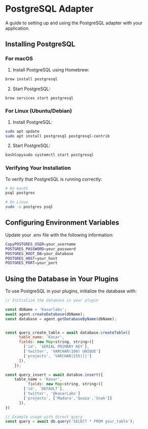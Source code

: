 # PostgreSQL Adapter

A guide to setting up and using the PostgreSQL adapter with your application.

## Installing PostgreSQL

### For macOS

1. Install PostgreSQL using Homebrew:

```bash
brew install postgresql
```

2. Start PostgreSQL:

```bash
brew services start postgresql
```

### For Linux (Ubuntu/Debian)

1. Install PostgreSQL:

```bash
sudo apt update
sudo apt install postgresql postgresql-contrib
```

2. Start PostgreSQL:

```bash
bashCopysudo systemctl start postgresql
```

### Verifying Your Installation
To verify that PostgreSQL is running correctly:
```bash
# On macOS
psql postgres

# On Linux
sudo -u postgres psql
```


## Configuring Environment Variables
Update your .env file with the following information:
```bash
CopyPOSTGRES_USER=your_username
POSTGRES_PASSWORD=your_password
POSTGRES_ROOT_DB=your_database
POSTGRES_HOST=your_host
POSTGRES_PORT=your_port
```

## Using the Database in Your Plugins
To use PostgreSQL in your plugins, initialize the database with:
```js
// Initialize the database in your plugin

const dbName = 'Kasarlabs';
await agent.createDatabase(dbName);
const database = agent.getDatabaseByName(dbName);


const query_create_table = await database.createTable({
      table_name: 'Kasar',
      fields: new Map<string, string>([
        ['id', `SERIAL PRIMARY KEY`],
        ['twitter', 'VARCHAR(100) UNIQUE']
        ['projects', 'VARCHAR(255)[]']
      ]),
    });

const query_insert = await databse.insert({
    table_name = 'Kasar',
          fields: new Map<string, string>([
        ['id', `DEFAULT`],
        ['twitter', '@kasarLabs']
        ['projects', ['Madara','Quaza','Snak']]
      ]),
})

// Example usage with direct query
const query = await db.query('SELECT * FROM your_table');
```

